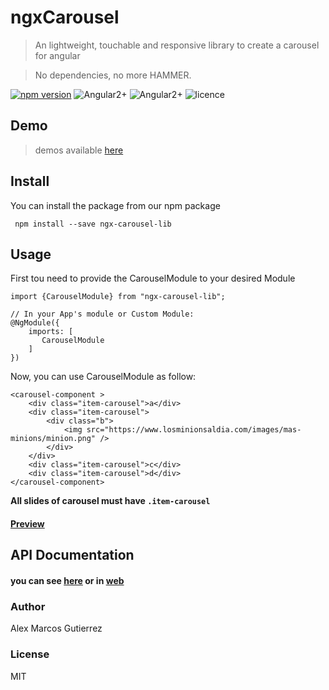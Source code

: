 # ngxCarousel

> An lightweight, touchable and responsive library to create a carousel for angular

> No dependencies, no more HAMMER.

[![npm version](https://badge.fury.io/js/ngx-carousel-lib.svg)](https://badge.fury.io/js/ngx-carousel-lib) ![Angular2+](https://img.shields.io/badge/Angular_2+-passing-brightgreen.svg?style=flat) ![Angular2+](https://img.shields.io/badge/Angular_7-success-brightgreen.svg?style=flat) ![licence](https://img.shields.io/badge/licence-MIT-blue.svg?style=flat)



## Demo
> demos available [here](https://kappys1.github.io/ngx-carousel)

## Install
You can install the package from our npm package
```
 npm install --save ngx-carousel-lib
```


## Usage
First tou need to provide the CarouselModule to your desired Module 



```
import {CarouselModule} from "ngx-carousel-lib";

// In your App's module or Custom Module:
@NgModule({
    imports: [
       CarouselModule
    ] 
})
```

Now, you can use CarouselModule as follow:

```
<carousel-component >
    <div class="item-carousel">a</div>
    <div class="item-carousel">
        <div class="b">
            <img src="https://www.losminionsaldia.com/images/mas-minions/minion.png" />
        </div>
    </div>
    <div class="item-carousel">c</div>
    <div class="item-carousel">d</div>
</carousel-component>
```

**All slides of carousel must have ``.item-carousel``**


#### [Preview](https://codesandbox.io/s/nw2j72v400)

## API Documentation
#### you can see [here](https://github.com/kappys1/ngx-carousel/wiki/API-Documentation) or in [web](https://kappys1.github.io/ngx-carousel)

### Author
Alex Marcos Gutierrez

### License
MIT
